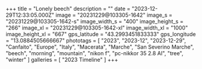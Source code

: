 +++
title = "Lonely beech"
description = ""
date = "2023-12-29T12:33:05.000Z"
image = "20231229@103305-1642"
image_s = "20231229@103305-1642-s"
image_width_s = "400"
image_height_s = "266"
image_xl = "20231229@103305-1642-xl"
image_width_xl = "1000"
image_height_xl = "667"
gps_latitude = "43.2993451833333"
gps_longitude = "13.0884505666667"
phototags = [ "2023", "2023-12", "2023-12-29", "Canfaito", "Europe", "Italy", "Macerata", "Marche", "San Severino Marche", "beech", "morning", "mountain", "nikon f", "pc-nikkor 35 2.8 AI", "tree", "winter" ]
galleries = [ "2023 Timeline" ]
+++
